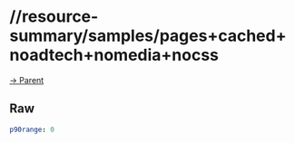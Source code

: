 
# //resource-summary/samples/pages+cached+noadtech+nomedia+nocss

[→ Parent](../..)


## Raw


```yaml
p90range: 0

```

